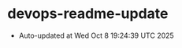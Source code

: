 # devops-readme-update
<!--START_SECTION:activity-->
- Auto-updated at Wed Oct  8 19:24:39 UTC 2025
<!--END_SECTION:activity-->
